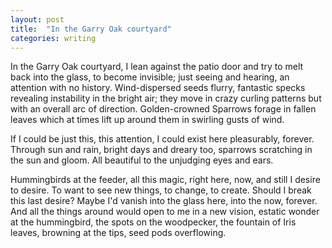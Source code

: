 ```yaml
---
layout: post
title:  "In the Garry Oak courtyard"
categories: writing
---
```


In the Garry Oak courtyard, I lean against the patio door and try to melt back into the glass, to become invisible; just seeing and hearing, an attention with no history.  Wind-dispersed seeds flurry, fantastic specks revealing instability in the bright air; they move in crazy curling patterns but with an overall arc of direction. Golden-crowned Sparrows forage in fallen leaves which at times lift up around them in swirling gusts of wind.

If I could be just this, this attention, I could exist here pleasurably, forever. Through sun and rain, bright days and dreary too, sparrows scratching in the sun and gloom. All beautiful to the unjudging eyes and ears.

Hummingbirds at the feeder, all this magic, right here, now, and still I desire to desire. To want to see new things, to change, to create. Should I break this last desire? Maybe I'd vanish into the glass here, into the now, forever. And all the things around would open to me in a new vision, estatic wonder at the hummingbird, the spots on the woodpecker, the fountain of Iris leaves, browning at the tips, seed pods overflowing.

